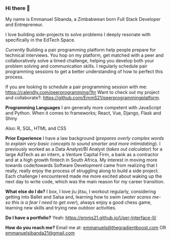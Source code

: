 ### Hi there 👋

My name is Emmanuel Sibanda, a Zimbabwean born Full Stack Developer and Entrepreneur.

I love building side-projects to solve problems I deeply resonate with specifically in the EdTech Space.

*Currently* 
Building a pair programming platform help people prepare for technical interviews. You hop on my platform, get matched with a peer and collaboratively solve a timed challenge, helping you develop both your problem solving and communication skills. I regularly schedule pair programming sessions to get a better understanding of how to perfect this process.

If you are looking to schedule a pair programming session with me: https://calendly.com/peerprogramming/1hr
Want to check out my project and collaborate?: https://github.com/EmmS21/peerprogrammingplatform. 

**Programming Languages**
I am generally more competent with JavaScript and Python. When it comes to frameworks; React, Vue, Django, Flask and Shiny

Also: R, SQL, HTML and CSS

**Prior Experience**
I have a law background (*prepares overly complex words to explain very basic concepts to sound smarter and more intimidating*). I previously worked as a Data Analyst/BI Analyst (*takes out calculator*) for a large AdTech as an intern, a Venture Capital Firm, a bank as a contractor and at a high growth fintech in South Africa. My interest in moving more towards code/towards Software Development came from realizing that I really, really enjoy the process of struggling along to build a side project. Each challenge I encountered made me more excited about waking up the next day to write code, which was the main reason for my career transition.

**What else do I do?**
I box, I love jiu jitsu, I workout regularly, considering getting into Ballet and Salsa and, learning how to swim (*water scares me- so this is a fear I need to get over*), always enjoy a good chess game, learning new skills and trying new outdoor activities.

**Do I have a portfolio?**
Yeah: https://emms21.github.io/User-Interface-II/

**How do you reach me?**
Email me at:
emmanuels@thegradientboost.com OR emmanuelsibanda21@gmail.com
<!--
**EmmS21/EmmS21** is a ✨ _special_ ✨ repository because its `README.md` (this file) appears on your GitHub profile.



Here are some ideas to get you started:

- 🔭 I’m currently working on ...
- 🌱 I’m currently learning ...
- 👯 I’m looking to collaborate on ...
- 🤔 I’m looking for help with ...
- 💬 Ask me about ...
- 📫 How to reach me: ...
- 😄 Pronouns: ...
- ⚡ Fun fact: ...
-->
